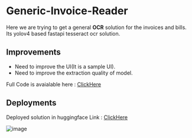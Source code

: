 # Generic-Invoice-Reader
Here we are trying to get a general **OCR** solution for the invoices and bills.
Its yolov4 based fastapi tesseract ocr solution.

## Improvements
- Need to improve the UI(It is a sample UI).
- Need to improve the extraction quality of model.

Full Code is avaialable here : [ClickHere](https://gitlab.com/abijithe61/yol-ov-4-tf-lite-for-generic-invoice-reader.git)

## Deployments
Deployed solution in huggingface Link : [ClickHere](https://huggingface.co/spaces/Abijith/Generic-Invoice-Reader)

![image](https://github.com/abijithraaz/Generic-Invoice-Reader/assets/86768788/af097035-c31e-473c-ac94-2e975fd9fbb2)




